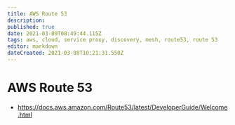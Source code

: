 ```yaml
---
title: AWS Route 53
description: 
published: true
date: 2021-03-09T08:49:44.115Z
tags: aws, cloud, service proxy, discovery, mesh, route53, route 53
editor: markdown
dateCreated: 2021-03-08T10:21:31.550Z
---
```


# AWS Route 53
- https://docs.aws.amazon.com/Route53/latest/DeveloperGuide/Welcome.html
